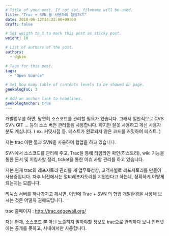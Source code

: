 ```yaml
---
# Title of your post. If not set, filename will be used.
title: "Trac + SVN 을 사용하여 협업하기"
date: 2010-06-12T14:22:00+09:00
draft: false

# Set weigth to 1 to mark this post as sticky post.
weight: 10

# List of authors of the post.
authors:
  - dgkim

# Tags for this post.
tags:
  - "Open Source"

# Set how many table of contents levels to be showed on page.
geekblogToC: 3

# Add an anchor link to headlines.
geekblogAnchor: true
---
```


개발업무를 하면, 당연히 소스코드를 관리할 필요가 있습니다.
그래서 일반적으로 CVS SVN GIT ... 등의 소스 버전 관리툴을 사용합니다.
하지만 잘못 사용하고 계신 사용자 분도 계십니다. ( ex. 커밋시점 등. 테스트가 완료되지 않은 코드를 커밋하여 테스트. )

저는 trac 이란 툴과 SVN을 사용하여 협업을 하고 있습니다.

SVN에서 소스코드를 관리해 주고, Trac을 통해 타임라인 확인(히스토리), wiki 기능을 통한 문서 및 지침사항 정리, ticket을 통한 이슈 사항 관리를 하고 있습니다.

저는 현재 trac의 레포지토리 관리를 제 업무특성상, 고객사별로 레포지토리를 만들어 사용중입니다. 차후 버전에서는 멀티레포지토리를 지원한다고 하는데, 정확하게 어떻게 되는지는 모릅니다.

리눅스 서버를 하나가지고 계시면, 이번에 Trac + SVN 의 협업 개발환경을 사용해 보시는 것은 어떨까 권해드립니다.

trac 홈페이지 : <a href="http://trac.edgewall.org/">http://trac.edgewall.org/</a>

저는 현재, 소스코드 뿐 아닌 노출하지 말아야할 정보도 trac으로 관리하다 보니 인터넷에는 공개를 못하고, 사내에서만 사용합니다.
